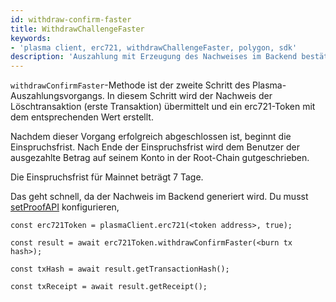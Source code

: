 ```yaml
---
id: withdraw-confirm-faster
title: WithdrawChallengeFaster
keywords:
- 'plasma client, erc721, withdrawChallengeFaster, polygon, sdk'
description: 'Auszahlung mit Erzeugung des Nachweises im Backend bestätigen.'
---
```


`withdrawConfirmFaster`-Methode ist der zweite Schritt des Plasma-Auszahlungsvorgangs. In diesem Schritt wird der Nachweis der Löschtransaktion (erste Transaktion) übermittelt und ein erc721-Token mit dem entsprechenden Wert erstellt.

Nachdem dieser Vorgang erfolgreich abgeschlossen ist, beginnt die Einspruchsfrist. Nach Ende der Einspruchsfrist wird dem Benutzer der ausgezahlte Betrag auf seinem Konto in der Root-Chain gutgeschrieben.

Die Einspruchsfrist für Mainnet beträgt 7 Tage.

Das geht schnell, da der Nachweis im Backend generiert wird. Du musst [setProofAPI](/docs/develop/ethereum-polygon/matic-js/set-proof-api) konfigurieren,

```
const erc721Token = plasmaClient.erc721(<token address>, true);

const result = await erc721Token.withdrawConfirmFaster(<burn tx hash>);

const txHash = await result.getTransactionHash();

const txReceipt = await result.getReceipt();

```
